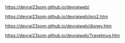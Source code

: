 https://devraj23som.github.io/devrajweb/

https://devraj23som.github.io/devrajweb/pro2.htm

https://devraj23som.github.io/devrajweb/disney.htm

https://devraj23som.github.io/devrajweb/Travelmug.htm
